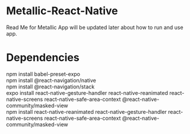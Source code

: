 # Metallic-React-Native
Read Me for Metallic App will be updated later about how to run and use app.

# Dependencies
npm install babel-preset-expo    
npm install @react-navigation/native    
npm install @react-navigation/stack    
expo install react-native-gesture-handler react-native-reanimated react-native-screens react-native-safe-area-context @react-native-community/masked-view    
npm install react-native-reanimated react-native-gesture-handler react-native-screens react-native-safe-area-context @react-native-community/masked-view    
